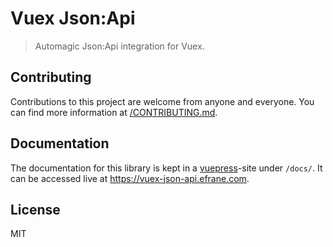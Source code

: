 # Vuex Json:Api

> Automagic Json:Api integration for Vuex.

## Contributing

Contributions to this project are welcome from anyone and everyone.
You can find more information at [/CONTRIBUTING.md](/CONTRIBUTING.md).

## Documentation

The documentation for this library is kept in a
[vuepress](https://vuepress.vuejs.org)-site under `/docs/`. It can be
accessed live at https://vuex-json-api.efrane.com.

## License

MIT
